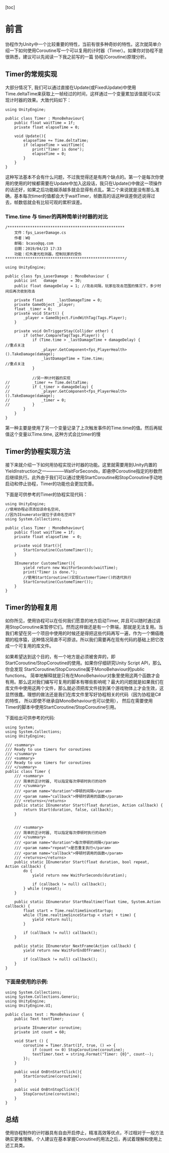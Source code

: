 [toc]
# 前言
协程作为Unity中一个比较重要的特性，当前有很多种奇妙的特性。这次就简单介绍一下如何使用Coroutine写一个可以复用的计时器（Timer）。如果你对协程不是很熟悉，建议可以先阅读一下我之前写的一篇 协程(Coroutine)原理分析。
## Timer的常规实现
大部分情况下, 我们可以通过直接在Update(或FixedUpdate)中使用Time.deltaTime来获取上一帧经过的时间，这样通过一个变量累加该值就可以实现计时器的效果。大致代码如下：
```csharp?linenums
using UnityEngine;

public class Timer : MonoBehaviour{
    public float waitTime = 1f;
    private float elapseTime = 0;

    void Update(){
        elapseTime += Time.deltaTime;
        if (elapseTime > waitTime){
            print("Timer is done");
            elapseTime = 0;
        }
    }
}
```
这种写法基本不会有什么问题，不过我觉得还是有两个缺点的。第一个是每次你使用的使用的时候都需要在Update中加入这段话，我只在Update()中做这一项操作的话还好，如果之后功能越添越多就会显得有点乱。第二个来说就是没有那么准确，基本每次timer的值都会大于waitTimer，帧数高的话这种误差倒还说得过去，帧数低就会有比较可观的累积误差。

### Time.time 与 timer的两种简单计时器的对比
```csharp?linenums
/****************************************************
    文件：fps_LaserDamage.cs
	作者：WQ
    邮箱: bcaso@qq.com
    日期：2019/04/23 17:33
	功能：红外激光检测器，控制玩家的受伤
*****************************************************/

using UnityEngine;

public class fps_LaserDamage : MonoBehaviour {
	public int   damage      = 30;
	public float damageDelay = 1; //攻击间隔，玩家在攻击范围的情况下，多少时间后再次收到攻击

	private float      _lastDamageTime = 0;
	private GameObject _player;
	float _timer = 0;
	private void Start() {
		_player = GameObject.FindWithTag(Tags.Player);
	}

	private void OnTriggerStay(Collider other) {
		if (other.CompareTag(Tags.Player)) {
			if (Time.time > _lastDamageTime + damageDelay) {                     //重点关注
				_player.GetComponent<fps_PlayerHealth>().TakeDamage(damage);
				_lastDamageTime = Time.time;                                     //重点关注
			}

			//另一种计时器的实现
//			_timer += Time.deltaTime;
//			if (_timer > damageDelay) {
//				_player.GetComponent<fps_PlayerHealth>().TakeDamage(damage);
//				_timer = 0;
//			}
		}
	}
}
```
第一种主要是使用了另一个变量记录了上次触发事件的Time.time的值。然后再赋值这个变量以Time.time, 这种方式会比timer的慢


## Timer的协程实现方法
接下来就介绍一下如何用协程实现计时器的功能。这里就需要用到Unity内置的YieldInstruction之一————WaitForSeconds，即悬停Coroutine指定的秒数然后继续执行。此外由于我们可以通过使用StartCoroutine和StopCoroutine手动地启动和停止协程，Timer的功能也会更加完善。

下面是可供参考的Timer的协程实现代码：
```csharp?linenums
using UnityEngine;
//使用协程必须添加该命名空间,
//因为IEnumerator就位于该命名空间下
using System.Collections;

public class Timer : MonoBehaviour{
    public float waitTime = 1f;
    private float elapseTime  = 0;

    private void Start(){
        StartCoroutine(CustomeTimer());
    }

    IEnumerator CustomeTimer(){
        yield return new WaitForSeconds(waitTime);
        print("Timer is done.");
        //使用StartCoroutine()实现CustomerTimer()的迭代执行
        StartCoroutine(CustomeTimer());
    }
}
```
## Timer的协程复用
如你所见，使用协程可以在任何我们愿意的地方启动Timer, 并且可以随时通过调用StopCoroutine来暂停它们。然而这样做还是有一个弊端，那就是无法复用。当我们希望在另一个项目中使用的时候还是得把这些代码再写一遍，作为一个懒癌晚期的程序猿，这种情况简直不可原谅。所以我们需要再在现有代码的基础上把它改成一个可复用的库文件。

如果希望达到这个目的，有一个地方是必须被舍弃的，即StartCoroutine/StopCoroutine的使用。如果你仔细研究Unity Script API，那么你会发现 StartCoroutine/StopCoroutine属于MonoBehaviour的public functions。 简单地解释就是只有在MonoBehaviour对象里使用这两个函数才会有用。那么这对我们编写可复用的脚本有哪些影响呢？最大的问题就是如果我们在库文件中使用这两个文件，那么就必须把库文件挂到某个游戏物体上才会生效，这显然很蠢。理想的做法还是我们在库文件里写好协程相关的代码（因为协程是C#的特性， 所以即使不继承自MonoBehaviour也可以使用）， 然后在需要使用Timer的脚本中使用StartCoroutine/StopCoroutine引用。

下面给出可供参考的代码:
```csharp?linenums
using System;
using System.Collections;
using UnityEngine;

/// <summary> 
/// Ready to use timers for coroutines 
/// </summary> 
/// <summary> 
/// Ready to use timers for coroutines 
/// </summary> 
public class Timer {
	/// <summary> 
	/// 简单的正计时器, 可以指定每次停顿时执行的动作 
	/// </summary> 
	/// <param name="duration">停顿的间隔</param> 
	/// <param name="callback">停顿时调用的函数</param> 
	/// <returns></returns> 
	public static IEnumerator Start(float duration, Action callback) {
		return Start(duration, false, callback);
	}


	/// <summary> 
	/// 简单的正计时器, 可以指定每次停顿时执行的动作 
	/// </summary> 
	/// <param name="duration">每次停顿的间隔</param> 
	/// <param name="repeat">是否重复执行</param> 
	/// <param name="callback">停顿时调用的函数</param> 
	/// <returns></returns> 
	public static IEnumerator Start(float duration, bool repeat, Action callback) {
		do {
			yield return new WaitForSeconds(duration);

			if (callback != null) callback();
		} while (repeat);
	}

	public static IEnumerator StartRealtime(float time, System.Action callback) {
		float start = Time.realtimeSinceStartup;
		while (Time.realtimeSinceStartup < start + time) {
			yield return null;
		}

		if (callback != null) callback();
	}

	public static IEnumerator NextFrame(Action callback) {
		yield return new WaitForEndOfFrame();

		if (callback != null) callback();
	}
}
```
### 下面是使用的示例:
```csharp?linenums
using System.Collections;
using System.Collections.Generic;
using UnityEngine;
using UnityEngine.UI;

public class test : MonoBehaviour {
    public Text textTimer;

    private IEnumerator coroutine;
    private int count = 60;

	void Start () {
        coroutine = Timer.Start(1f, true, () => {
            if (count <= 0) StopCoroutine(coroutine);
            textTimer.text = string.Format("Timer: {0}", count--);
        });
    }

    public void OnBtnStartClick(){
        StartCoroutine(coroutine);
    }

    public void OnBtnStopClick(){
        StopCoroutine(coroutine);
    }
}
```
## 总结
使用协程制作的计时器具有自由开启停止，精准高效等优点，不过相对于一般方法确实更难理解。个人建议在基本掌握Coroutine的用法之后，再试着理解和使用上述工具类。